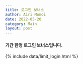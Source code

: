 ```yaml
---
title: 로그인 보너스
author: Airi Momoi
date: 2022-05-20
category: Main
layout: post
---
```


#### 기간 한정 로그인 보너스입니다.

{% include data/limit_login.html %}